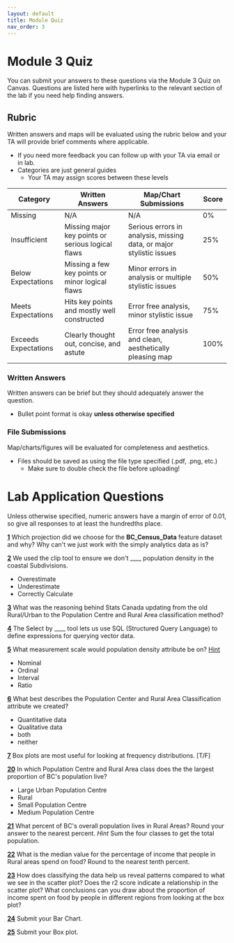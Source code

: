 ```yaml
---
layout: default
title: Module Quiz
nav_order: 3
---
```


# Module 3 Quiz

You can submit your answers to these questions via the Module 3 Quiz on Canvas.  Questions are listed here with hyperlinks to the relevant section of the lab if you need help finding answers.

## Rubric

Written answers and maps will be evaluated using the rubric below and your TA will provide brief comments where applicable.

* If you need more feedback you can follow up with your TA via email or in lab.
* Categories are just general guides
    * Your TA may assign scores between these levels


|      Category      |                   Written Answers                |                 Map/Chart Submissions                             |Score|
|--------------------|--------------------------------------------------|-------------------------------------------------------------------|-----|
|Missing             |N/A                                               |N/A                                                                |0%   |
|Insufficient        |Missing major key points or serious logical flaws |Serious errors in analysis, missing data, or major stylistic issues|25%  |
|Below Expectations  |Missing a few key points or minor logical flaws   |Minor errors in analysis or multiple stylistic issues              |50%  |
|Meets Expectations  |Hits key points and mostly well constructed       |Error free analysis, minor stylistic issue                         |75%  |
|Exceeds Expectations|Clearly thought out, concise, and astute          |Error free analysis and clean, aesthetically pleasing map          |100% |

### Written Answers 

Written answers can be brief but they should adequately answer the question.

* Bullet point format is okay **unless otherwise specified**

### File Submissions

Map/charts/figures will be evaluated for completeness and aesthetics.

* Files should be saved as using the file type specified (.pdf, .png, etc.)
    * Make sure to double check the file before uploading!


# Lab Application Questions 

Unless otherwise specified, numeric answers have a margin of error of 0.01, so give all responses to at least the hundredths place.


[**1**](Application_Part1.md#importing-the-census-data)
Which projection did we choose for the **BC_Census_Data** feature dataset and why?  Why can't we just work with the simply analytics data as is?


[**2**](Application_Part1.md#clip-the-bc_census_data-layer)
We used the clip tool to ensure we don't  ____ population density in the coastal Subdivisions.

* Overestimate
* Underestimate
* Correctly Calculate

[**3**](Application_Part2.md#a-revised-classification)
What was the reasoning behind Stats Canada updating from the old Rural/Urban to the Population Centre and Rural Area classification method?

[**4**](Application_Part2.md#applying-the-classification)
The Select by ____ tool lets us use SQL (Structured Query Language) to define expressions for querying vector data.


[**5**](Application_Part2.md#applying-the-classification)
What measurement scale would population density attribute be on? [Hint](content/WhatIsData.html#/18)

- Nominal
- Ordinal
- Interval
- Ratio

[**6**](Application_Part2.md#applying-the-classification)
What best describes the Population Center and Rural Area Classification attribute we created?

- Quantitative data
- Qualitative data
- both
- neither

[**7**](Application_Part3.md#plotting-relationships)
Box plots are most useful for looking at frequency distributions. [T/F]

[**20**](Application_Part3.md#plotting-relationships)
In which Population Centre and Rural Area class does the the largest proportion of BC's population live?

- Large Urban Population Centre
- Rural
- Small Population Centre
- Medium Population Centre

[**21**](Application_Part3.md#plotting-relationships)
What  percent  of BC's overall population lives in Rural Areas?  Round your answer to the nearest percent.  *Hint* Sum the four classes to get the total population.

[**22**](Application_Part3.md#plotting-relationships)
What is the median value for the percentage of income that people in Rural areas spend on food?  Round to the nearest tenth percent.

[**23**](Application_Part3.md#benefits-of-data-classification)
How does classifying the data help us reveal patterns compared to what we see in the scatter plot?  Does the r2 score indicate a relationship in the scatter plot?  What conclusions can you draw about the proportion of income spent on food by people in different regions from looking at the box plot?

[**24**](Application_Part3.md#stylizing-your-visualizations)
Submit your Bar Chart.

[**25**](Application_Part3.md#stylizing-your-visualizations)
Submit your Box plot.



<!-- # Lecture Content Questions 

[**1**](Content_Part1.md)
Which type of visualization would be *best suited* to look at a frequency distribution?

- Scatter plot
- Pie chart
- Histogram
- Bar chart
- Box plot
- Line plot
- Cartogram

[**2**](Content_Part1.md)
When a histogram shows a long tail with a handful of outliers, we say the distribution is skewed because deviates from the _______ distribution.

[**3**](Content_Part1.md)
Which unsupervised map classification method in ArcGIS Pro will usually provide you with the best results?

- Defined interval
- Equal interval
- Natural breaks
- Manual breaks

[**4**](Content_Part1.md)
Supervised classification methods are always better than unsupervised because humans are smarter than computers. [T/F]


[**5**](Content_Part1.md)
Unsupervised classification methods require no input from the user, the computer does all the work. [T/F]

[**6**](Content_Part2.md)
Briefly, explain the differences between Supervised and Unsupervised classification methods.

[**7**](Content_Part1.md)
Random forests require a user to provide _______ classes.

[**8**](Content_Part2.md)
It is important to avoid using sequential color pallets or graduated symbols for _____ data because they can imply a ranking/direction, even though this type of data has no rank/direction.

[**9**](Content_Part2.md)
Diverging color maps are great for showing deviations from a mean value. [T/F]

[**10**](Content_Part2.md)
Sequential color maps use gradations of different shades (light/dark) of the same color. [T/F]

[**11**](Content_Part2.md)
The best maps pack the most amount of information into the least amount of space. [T/F]

[**12**](Content_Part2.md)
Every map should always have a north arrow. [T/F]

[**13**](Content_Part2.md)
This type of colorblindness impacts ~ 4.5% of the human population.

- Red-Green
- Blue-Green
- Red-Blue
- Full Spectrum
 -->
